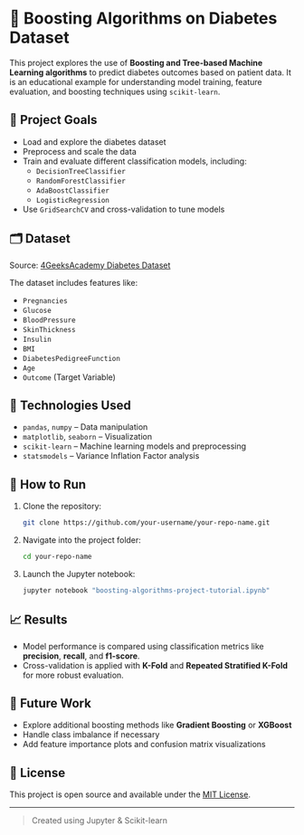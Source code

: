 
# 🚀 Boosting Algorithms on Diabetes Dataset

This project explores the use of **Boosting and Tree-based Machine Learning algorithms** to predict diabetes outcomes based on patient data. It is an educational example for understanding model training, feature evaluation, and boosting techniques using `scikit-learn`.

## 📘 Project Goals

- Load and explore the diabetes dataset
- Preprocess and scale the data
- Train and evaluate different classification models, including:
  - `DecisionTreeClassifier`
  - `RandomForestClassifier`
  - `AdaBoostClassifier`
  - `LogisticRegression`
- Use `GridSearchCV` and cross-validation to tune models

## 🗂️ Dataset

Source: [4GeeksAcademy Diabetes Dataset](https://raw.githubusercontent.com/4GeeksAcademy/decision-tree-project-tutorial/main/diabetes.csv)

The dataset includes features like:
- `Pregnancies`
- `Glucose`
- `BloodPressure`
- `SkinThickness`
- `Insulin`
- `BMI`
- `DiabetesPedigreeFunction`
- `Age`
- `Outcome` (Target Variable)

## 🧰 Technologies Used

- `pandas`, `numpy` – Data manipulation
- `matplotlib`, `seaborn` – Visualization
- `scikit-learn` – Machine learning models and preprocessing
- `statsmodels` – Variance Inflation Factor analysis

## 🧪 How to Run

1. Clone the repository:
   ```bash
   git clone https://github.com/your-username/your-repo-name.git
   ```
2. Navigate into the project folder:
   ```bash
   cd your-repo-name
   ```
3. Launch the Jupyter notebook:
   ```bash
   jupyter notebook "boosting-algorithms-project-tutorial.ipynb"
   ```

## 📈 Results

- Model performance is compared using classification metrics like **precision**, **recall**, and **f1-score**.
- Cross-validation is applied with **K-Fold** and **Repeated Stratified K-Fold** for more robust evaluation.

## 🔭 Future Work

- Explore additional boosting methods like **Gradient Boosting** or **XGBoost**
- Handle class imbalance if necessary
- Add feature importance plots and confusion matrix visualizations

## 📜 License

This project is open source and available under the [MIT License](LICENSE).

---

> Created using Jupyter & Scikit-learn
